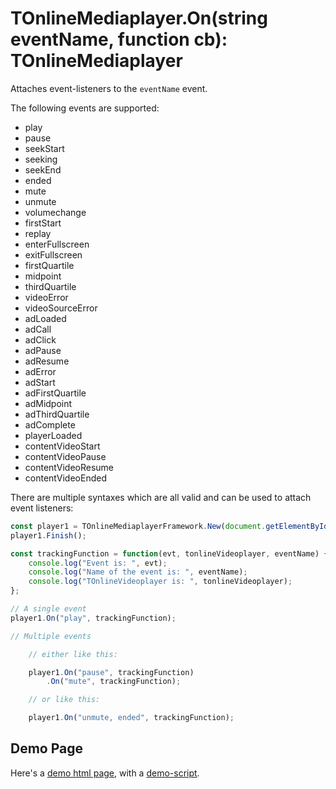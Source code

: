 # TOnlineMediaplayer.On(string eventName, function cb): TOnlineMediaplayer

Attaches event-listeners to the `eventName` event.

The following events are supported:

 - play
 - pause
 - seekStart
 - seeking
 - seekEnd
 - ended
 - mute
 - unmute
 - volumechange
 - firstStart
 - replay
 - enterFullscreen
 - exitFullscreen
 - firstQuartile
 - midpoint
 - thirdQuartile
 - videoError
 - videoSourceError
 - adLoaded
 - adCall
 - adClick
 - adPause
 - adResume
 - adError
 - adStart
 - adFirstQuartile
 - adMidpoint
 - adThirdQuartile
 - adComplete
 - playerLoaded
 - contentVideoStart
 - contentVideoPause
 - contentVideoResume
 - contentVideoEnded

There are multiple syntaxes which are all valid and can be used to attach event listeners:

```javascript
const player1 = TOnlineMediaplayerFramework.New(document.getElementById('player-88299612'));
player1.Finish();

const trackingFunction = function(evt, tonlineVideoplayer, eventName) {
	console.log("Event is: ", evt);
	console.log("Name of the event is: ", eventName);
	console.log("TOnlineVideoplayer is: ", tonlineVideoplayer);
};

// A single event
player1.On("play", trackingFunction);

// Multiple events

	// either like this:

	player1.On("pause", trackingFunction)
		.On("mute", trackingFunction);

	// or like this:

	player1.On("unmute, ended", trackingFunction);
```

## Demo Page

Here's a [demo html page](html/TOnlineVideoplayer.On.html), with a [demo-script](html/TOnlineVideoplayer.On.js).

